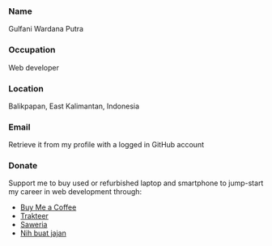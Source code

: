 <!--
**gulfaniputra/gulfaniputra** is a ✨ _special_ ✨ repository because its `README.md` (this file) appears on your GitHub profile.

Here are some ideas to get you started:

- 🔭 I’m currently working on ...
- 🌱 I’m currently learning ...
- 👯 I’m looking to collaborate on ...
- 🤔 I’m looking for help with ...
- 💬 Ask me about ...
- 📫 How to reach me: ...
- 😄 Pronouns: ...
- ⚡ Fun fact: ...
-->

### Name

Gulfani Wardana Putra

### Occupation

Web developer

### Location

Balikpapan, East Kalimantan, Indonesia

### Email

Retrieve it from my profile with a logged in GitHub account

### Donate

Support me to buy used or refurbished laptop and smartphone to jump-start my career in web development through:

- [Buy Me a Coffee](https://www.buymeacoffee.com/gulfaniputra)
- [Trakteer](https://trakteer.id/gulfaniputra/tip)
- [Saweria](https://saweria.co/gulfaniputra)
- [Nih buat jajan](https://www.nihbuatjajan.com/gulfaniputra)
